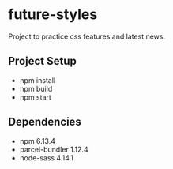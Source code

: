 # future-styles

Project to practice css features and latest news.

## Project Setup

* npm install
* npm build
* npm start

## Dependencies

* npm 6.13.4
* parcel-bundler 1.12.4
* node-sass 4.14.1